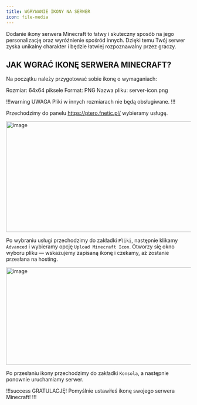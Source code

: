 ```yaml
---
title: WGRYWANIE IKONY NA SERWER
icon: file-media
---
```


Dodanie ikony serwera Minecraft to łatwy i skuteczny sposób na jego personalizację oraz wyróżnienie spośród innych. Dzięki temu Twój serwer zyska unikalny charakter i będzie łatwiej rozpoznawalny przez graczy.

## JAK WGRAĆ IKONĘ SERWERA MINECRAFT?

Na początku należy przygotować sobie ikonę o wymaganiach:

Rozmiar: 64x64 piksele
Format: PNG
Nazwa pliku: server-icon.png

!!!warning UWAGA
Pliki w innych rozmiarach nie będą obsługiwane.
!!!

Przechodzimy do panelu https://ptero.fnetic.pl/ wybieramy usługę.

<img width="733" height="301" alt="image" src="https://github.com/user-attachments/assets/d31ac3c8-9477-4a86-8137-95b881b3baea" /><br>

Po wybraniu usługi przechodzimy do zakładki ```Pliki```, następnie klikamy ```Advanced``` i wybieramy opcję ```Upload Minecraft Icon```.
Otworzy się okno wyboru pliku — wskazujemy zapisaną ikonę i czekamy, aż zostanie przesłana na hosting.

<img width="1545" height="265" alt="image" src="https://github.com/user-attachments/assets/24f065fa-a5e6-4ea6-97b1-50a3436445f4" /><br>

Po przesłaniu ikony przechodzimy do zakładki ```Konsola```, a następnie ponownie uruchamiamy serwer.

!!!success GRATULACJĘ!
Pomyślnie ustawiłeś ikonę swojego serwera Minecraft!
!!!
